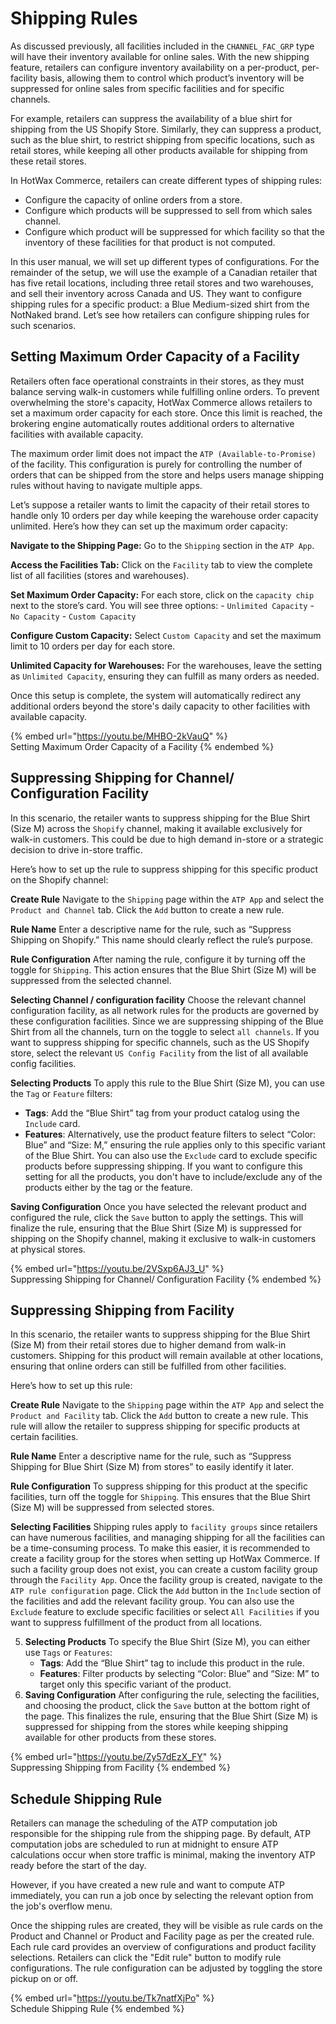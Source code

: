 # Shipping Rules

As discussed previously, all facilities included in the `CHANNEL_FAC_GRP` type will have their inventory available for online sales. With the new shipping feature, retailers can configure inventory availability on a per-product, per-facility basis, allowing them to control which product’s inventory will be suppressed for online sales from specific facilities and for specific channels.

For example, retailers can suppress the availability of a blue shirt for shipping from the US Shopify Store. Similarly, they can suppress a product, such as the blue shirt, to restrict shipping from specific locations, such as retail stores, while keeping all other products available for shipping from these retail stores.

In HotWax Commerce, retailers can create different types of shipping rules:

* Configure the capacity of online orders from a store.
* Configure which products will be suppressed to sell from which sales channel.
* Configure which product will be suppressed for which facility so that the inventory of these facilities for that product is not computed.

In this user manual, we will set up different types of configurations. For the remainder of the setup, we will use the example of a Canadian retailer that has five retail locations, including three retail stores and two warehouses, and sell their inventory across Canada and US. They want to configure shipping rules for a specific product: a Blue Medium-sized shirt from the NotNaked brand. Let’s see how retailers can configure shipping rules for such scenarios.

## Setting Maximum Order Capacity of a Facility

Retailers often face operational constraints in their stores, as they must balance serving walk-in customers while fulfilling online orders. To prevent overwhelming the store's capacity, HotWax Commerce allows retailers to set a maximum order capacity for each store. Once this limit is reached, the brokering engine automatically routes additional orders to alternative facilities with available capacity.

The maximum order limit does not impact the `ATP (Available-to-Promise)` of the facility. This configuration is purely for controlling the number of orders that can be shipped from the store and helps users manage shipping rules without having to navigate multiple apps.

Let’s suppose a retailer wants to limit the capacity of their retail stores to handle only 10 orders per day while keeping the warehouse order capacity unlimited. Here’s how they can set up the maximum order capacity:

**Navigate to the Shipping Page:** Go to the `Shipping` section in the `ATP App`.

**Access the Facilities Tab:** Click on the `Facility` tab to view the complete list of all facilities (stores and warehouses).

**Set Maximum Order Capacity:** For each store, click on the `capacity chip` next to the store’s card. You will see three options: - `Unlimited Capacity` - `No Capacity` - `Custom Capacity`

**Configure Custom Capacity:** Select `Custom Capacity` and set the maximum limit to 10 orders per day for each store.

**Unlimited Capacity for Warehouses:** For the warehouses, leave the setting as `Unlimited Capacity`, ensuring they can fulfill as many orders as needed.

Once this setup is complete, the system will automatically redirect any additional orders beyond the store's daily capacity to other facilities with available capacity.

{% embed url="https://youtu.be/MHBO-2kVauQ" %}
\
Setting Maximum Order Capacity of a Facility
{% endembed %}



## Suppressing Shipping for Channel/ Configuration Facility

In this scenario, the retailer wants to suppress shipping for the Blue Shirt (Size M) across the `Shopify` channel, making it available exclusively for walk-in customers. This could be due to high demand in-store or a strategic decision to drive in-store traffic.

Here’s how to set up the rule to suppress shipping for this specific product on the Shopify channel:

**Create Rule** Navigate to the `Shipping` page within the `ATP App` and select the `Product and Channel` tab. Click the `Add` button to create a new rule.

**Rule Name** Enter a descriptive name for the rule, such as “Suppress Shipping on Shopify.” This name should clearly reflect the rule’s purpose.

**Rule Configuration** After naming the rule, configure it by turning off the toggle for `Shipping`. This action ensures that the Blue Shirt (Size M) will be suppressed from the selected channel.

**Selecting Channel / configuration facility** Choose the relevant channel configuration facility, as all network rules for the products are governed by these configuration facilities. Since we are suppressing shipping of the Blue Shirt from all the channels, turn on the toggle to select `all channels`. If you want to suppress shipping for specific channels, such as the US Shopify store, select the relevant `US Config Facility` from the list of all available config facilities.

**Selecting Products** To apply this rule to the Blue Shirt (Size M), you can use the `Tag` or `Feature` filters:

* **Tags**: Add the “Blue Shirt” tag from your product catalog using the `Include` card.
* **Features**: Alternatively, use the product feature filters to select “Color: Blue” and “Size: M,” ensuring the rule applies only to this specific variant of the Blue Shirt. You can also use the `Exclude` card to exclude specific products before suppressing shipping. If you want to configure this setting for all the products, you don't have to include/exclude any of the products either by the tag or the feature.

**Saving Configuration** Once you have selected the relevant product and configured the rule, click the `Save` button to apply the settings. This will finalize the rule, ensuring that the Blue Shirt (Size M) is suppressed for shipping on the Shopify channel, making it exclusive to walk-in customers at physical stores.

{% embed url="https://youtu.be/2VSxp6AJ3_U" %}
\
Suppressing Shipping for Channel/ Configuration Facility
{% endembed %}



## Suppressing Shipping from Facility

In this scenario, the retailer wants to suppress shipping for the Blue Shirt (Size M) from their retail stores due to higher demand from walk-in customers. Shipping for this product will remain available at other locations, ensuring that online orders can still be fulfilled from other facilities.

Here’s how to set up this rule:

**Create Rule** Navigate to the `Shipping` page within the `ATP App` and select the `Product and Facility` tab. Click the `Add` button to create a new rule. This rule will allow the retailer to suppress shipping for specific products at certain facilities.

**Rule Name** Enter a descriptive name for the rule, such as “Suppress Shipping for Blue Shirt (Size M) from stores” to easily identify it later.

**Rule Configuration** To suppress shipping for this product at the specific facilities, turn off the toggle for `Shipping`. This ensures that the Blue Shirt (Size M) will be suppressed from selected stores.

**Selecting Facilities** Shipping rules apply to `facility groups` since retailers can have numerous facilities, and managing shipping for all the facilities can be a time-consuming process. To make this easier, it is recommended to create a facility group for the stores when setting up HotWax Commerce. If such a facility group does not exist, you can create a custom facility group through the `Facility App`. Once the facility group is created, navigate to the `ATP rule configuration` page. Click the `Add` button in the `Include` section of the facilities and add the relevant facility group. You can also use the `Exclude` feature to exclude specific facilities or select `All Facilities` if you want to suppress fulfillment of the product from all locations.

5. **Selecting Products** To specify the Blue Shirt (Size M), you can either use `Tags` or `Features`:
   * **Tags**: Add the “Blue Shirt” tag to include this product in the rule.
   * **Features**: Filter products by selecting “Color: Blue” and “Size: M” to target only this specific variant of the product.
6. **Saving Configuration** After configuring the rule, selecting the facilities, and choosing the product, click the `Save` button at the bottom right of the page. This finalizes the rule, ensuring that the Blue Shirt (Size M) is suppressed for shipping from the stores while keeping shipping available for other products from these stores.

{% embed url="https://youtu.be/Zy57dEzX_FY" %}
\
Suppressing Shipping from Facility
{% endembed %}



## Schedule Shipping Rule

Retailers can manage the scheduling of the ATP computation job responsible for the shipping rule from the shipping page. By default, ATP computation jobs are scheduled to run at midnight to ensure ATP calculations occur when store traffic is minimal, making the inventory ATP ready before the start of the day.

However, if you have created a new rule and want to compute ATP immediately, you can run a job once by selecting the relevant option from the job's overflow menu.

Once the shipping rules are created, they will be visible as rule cards on the Product and Channel or Product and Facility page as per the created rule. Each rule card provides an overview of configurations and product facility selections. Retailers can click the "Edit rule" button to modify rule configurations. The rule configuration can be adjusted by toggling the store pickup on or off.

{% embed url="https://youtu.be/Tk7natfXjPo" %}
\
Schedule Shipping Rule
{% endembed %}

